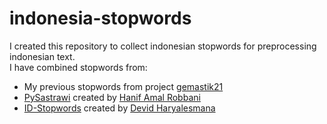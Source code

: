# indonesia-stopwords
I created this repository to collect indonesian stopwords for preprocessing indonesian text. <br>
I have combined stopwords from:
- My previous stopwords from project <a href="https://github.com/SokKanaTorajd/gemastik21">gemastik21</a>
- <a href="https://github.com/har07/PySastrawi">PySastrawi</a> created by <a href="https://github.com/har07">Hanif Amal Robbani</a>
- <a href="https://github.com/masdevid/ID-Stopwords">ID-Stopwords</a> created by <a href="https://github.com/masdevid">Devid Haryalesmana</a>
